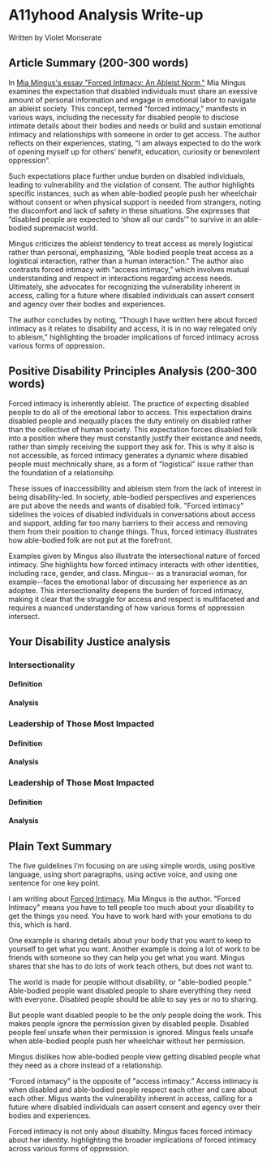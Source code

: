 # A11yhood Analysis Write-up

Written by Violet Monserate 

## Article Summary (200-300 words)

In [Mia Mingus's essay "Forced Intimacy: An Ableist Norm,"](https://leavingevidence.wordpress.com/2017/08/06/forced-intimacy-an-ableist-norm/) Mia Mingus examines the expectation that disabled individuals must share an exessive amount of personal information and engage in emotional labor to navigate an ableist society. This concept, termed "forced intimacy," manifests in various ways, including the necessity for disabled people to disclose intimate details about their bodies and needs or build and sustain emotional intimacy and relationships with someone in order to get access. The author reflects on their experiences, stating, “I am always expected to do the work of opening myself up for others’ benefit, education, curiosity or benevolent oppression”. 

Such expectations place further undue burden on disabled individuals, leading to vulnerability and the violation of consent. The author highlights specific instances, such as when able-bodied people push her wheelchair without consent or when physical support is needed from strangers, noting the discomfort and lack of safety in these situations. She expresses that “disabled people are expected to ‘show all our cards’” to survive in an able-bodied supremacist world.

Mingus criticizes the ableist tendency to treat access as merely logistical rather than personal, emphasizing, “Able bodied people treat access as a logistical interaction, rather than a human interaction." The author also contrasts forced intimacy with “access intimacy,” which involves mutual understanding and respect in interactions regarding access needs. Ultimately, she advocates for recognizing the vulnerability inherent in access, calling for a future where disabled individuals can assert consent and agency over their bodies and experiences.

The author concludes by noting, “Though I have written here about forced intimacy as it relates to disability and access, it is in no way relegated only to ableism," highlighting the broader implications of forced intimacy across various forms of oppression.

## Positive Disability Principles Analysis (200-300 words)

Forced intimacy is inherently ableist. The practice of expecting disabled people to do all of the emotional labor to access. This expectation drains disabled people and inequally places the duty entirely on disabled rather than the collective of human society. This expectation forces disabled folk into a position where they must constantly justify their existance and needs, rather than simply receiving the support they ask for. This is why it also is not accessible, as forced intimacy generates a dynamic where disabled people must mechnically share, as a form of "logistical" issue rather than the foundation of a relationsihp. 

These issues of inaccessibility and ableism stem from the lack of interest in being disability-led. In society, able-bodied perspectives and experiences are put above the needs and wants of disabled folk. "Forced intimacy" sidelines the voices of disabled individuals in conversations about access and support, adding far too many barriers to their access and removing them from their position to change things. Thus, forced intimacy illustrates how able-bodied folk are not put at the forefront.

Examples given by Mingus also illustrate the intersectional nature of forced intimacy. She highlights how forced intimacy interacts with other identities, including race, gender, and class. Mingus-- as a transracial woman, for example--faces the emotional labor of discussing her experience as an adoptee. This intersectionality deepens the burden of forced intimacy, making it clear that the struggle for access and respect is multifaceted and requires a nuanced understanding of how various forms of oppression intersect.

## Your Disability Justice analysis

### Intersectionality

#### Definition

#### Analysis

### Leadership of Those Most Impacted

#### Definition

#### Analysis

### Leadership of Those Most Impacted

#### Definition

#### Analysis

## Plain Text Summary

The five guidelines I’m focusing on are using simple words, using positive language, using short paragraphs, using active voice, and using one sentence for one key point.

I am writing about [Forced Intimacy](https://leavingevidence.wordpress.com/2017/08/06/forced-intimacy-an-ableist-norm/). Mia Mingus is the author. "Forced Intimacy" means you have to tell people too much about your disability to get the things you need. You have to work hard with your emotions to do this, which is hard. 

One example is sharing details about your body that you want to keep to yourself to get what you want. Another example is doing a lot of work to be friends with someone so they can help you get what you want. Mingus shares that she has to do lots of work teach others, but does not want to. 

The world is made for people without disability, or "able-bodied people." Able-bodied people want disabled people to share everything they need with everyone. Disabled people should be able to say yes or no to sharing. 

But people want disabled people to be the *only* people doing the work. This makes people ignore the permission given by disabled people. Disabled people feel unsafe when their permission is ignored. Mingus feels unsafe when able-bodied people push her wheelchair without her permission. 
 
Mingus dislikes how able-bodied people view getting disabled people what they need as a chore instead of a relationship. 

“Forced intamacy" is the opposite of "access intimacy.” Access intimacy is when disabled and able-bodied people respect each other and care about each other. Migus wants the vulnerability inherent in access, calling for a future where disabled individuals can assert consent and agency over their bodies and experiences.

Forced intimacy is not only about disabilty. Mingus faces forced intimacy about her identity. highlighting the broader implications of forced intimacy across various forms of oppression.
